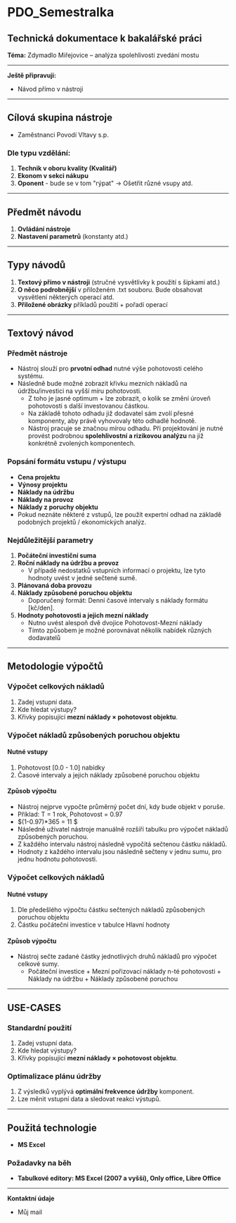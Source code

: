 # **PDO_Semestralka**

## **Technická dokumentace k bakalářské práci**
**Téma:** Zdymadlo Miřejovice – analýza spolehlivosti zvedání mostu

---
**Ještě připravuji:**
-  Návod přímo v nástroji

---

## **Cílová skupina nástroje**
- Zaměstnanci Povodí Vltavy s.p.
### **Dle typu vzdělání:**
1. **Technik v oboru kvality (Kvalitář)**
2. **Ekonom v sekci nákupu**
3. **Oponent** - bude se v tom "rýpat" -> Ošetřit různé vsupy atd.

---

## **Předmět návodu**
1. **Ovládání nástroje**
2. **Nastavení parametrů** (konstanty atd.)

---

## **Typy návodů**
1. **Textový přímo v nástroji** (stručné vysvětlivky k použití s šipkami atd.)
2. **O něco podrobnější** v přiloženém .txt souboru. Bude obsahovat vysvětlení některých operací atd.
3. **Přiložené obrázky** příkladů použití + pořadí operací

---

## **Textový návod**

### **Předmět nástroje**
- Nástroj slouží pro **prvotní odhad** nutné výše pohotovosti celého systému.
- Následně bude možné zobrazit křivku mezních nákladů na údržbu/investici na vyšší míru pohotovosti.
  - Z toho je jasné optimum + lze zobrazit, o kolik se změní úroveň pohotovosti s další investovanou částkou.
  - Na základě tohoto odhadu již dodavatel sám zvolí přesné komponenty, aby právě vyhovovaly této odhadlé hodnotě.
  - Nástroj pracuje se značnou mírou odhadu. Při projektování je nutné provést podrobnou **spolehlivostní a rizikovou analýzu** na již konkrétně zvolených komponentech.

### **Popsání formátu vstupu / výstupu**
- **Cena projektu**
- **Výnosy projektu**
- **Náklady na údržbu**
- **Náklady na provoz**
- **Náklady z poruchy objektu**    
- Pokud neznáte některé z vstupů, lze použít expertní odhad na základě podobných projektů / ekonomických analýz.

### **Nejdůležitější parametry**
1. **Počáteční investiční suma**
2. **Roční náklady na údržbu a provoz**
     - V případě nedostatků vstupních informací o projektu, lze tyto hodnoty uvést v jedné sečtené sumě.
3. **Plánovaná doba provozu**
4. **Náklady způsobené poruchou objektu**
     - Doporučený formát: Denní časové intervaly s náklady formátu [kč/den].
5. **Hodnoty pohotovosti a jejich mezní náklady**
     - Nutno uvést alespoň dvě dvojice Pohotovost-Mezní náklady
     - Tímto způsobem je možné porovnávat několik nabídek různých dodavatelů
---

## **Metodologie výpočtů**
### **Výpočet celkových nákladů**
1. Zadej vstupní data.
2. Kde hledat výstupy?
3. Křivky popisující **mezní náklady × pohotovost objektu**.

### **Výpočet nákladů způsobených poruchou objektu**
#### **Nutné vstupy**
1. Pohotovost [0.0 - 1.0] nabídky
2. Časové intervaly a jejich náklady způsobené poruchou objektu

#### **Způsob výpočtu**
- Nástroj nejprve vypočte průměrný počet dní, kdy bude objekt v poruše.
- Příklad: T = 1 rok, Pohotovost = 0.97
- $(1-0.97)*365 = 11 $
- Následně uživatel nástroje manuálně rozšíří tabulku pro výpočet nákladů způsobených poruchou.
- Z každého intervalu nástroj následně vypočítá sečtenou částku nákladů.
- Hodnoty z každého intervalu jsou následně sečteny v jednu sumu, pro jednu hodnotu pohotovosti.

### **Výpočet celkových nákladů**
#### **Nutné vstupy**
1. Dle předešlého výpočtu částku sečtených nákladů způsobených poruchou objektu
2. Částku počáteční investice v tabulce Hlavní hodnoty

#### **Způsob výpočtu**
- Nástroj sečte zadané částky jednotlivých druhů nákladů pro výpočet celkové sumy.
  - Počáteční investice + Mezní pořizovací náklady n-té pohotovosti + Náklady na údržbu + Náklady způsobené poruchou
---

## **USE-CASES**
### **Standardní použití**
1. Zadej vstupní data.
2. Kde hledat výstupy?
3. Křivky popisující **mezní náklady × pohotovost objektu**.

### **Optimalizace plánu údržby**
1. Z výsledků vyplývá **optimální frekvence údržby** komponent.
2. Lze měnit vstupní data a sledovat reakci výstupů.

---

## **Použitá technologie**
- **MS Excel**

### **Požadavky na běh**
- **Tabulkové editory: MS Excel (2007 a vyšší), Only office, Libre Office**

---
**Kontaktní údaje**
-  Můj mail
